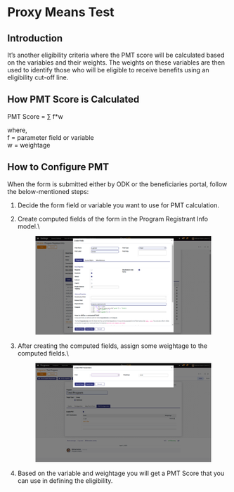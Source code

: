 # Proxy Means Test

## Introduction

It’s another eligibility criteria where the PMT score will be calculated based on the variables and their weights. The weights on these variables are then used to identify those who will be eligible to receive benefits using an eligibility cut-off line.

## How PMT Score is Calculated

PMT Score = ∑ f\*w

where,\
&#x20;           f = parameter field or variable\
&#x20;           w = weightage

## How to Configure PMT

When the form is submitted either by ODK or the beneficiaries portal, follow the below-mentioned steps:

1. Decide the form field or variable you want to use for PMT calculation.
2.  Create computed fields of the form in the Program Registrant Info model.\


    <figure><img src="../.gitbook/assets/Screenshot from 2023-04-03 15-34-42.png" alt=""><figcaption></figcaption></figure>


3.  After creating the computed fields, assign some weightage to the computed fields.\


    <figure><img src="../.gitbook/assets/Screenshot from 2023-04-03 15-25-01 (1).png" alt=""><figcaption></figcaption></figure>


4. Based on the variable and weightage you will get a PMT Score that you can use in defining the eligibility.
